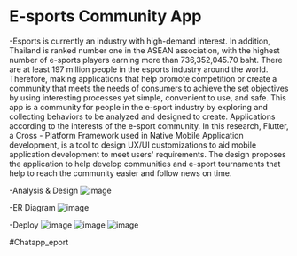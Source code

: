 # E-sports Community App
-Esports is currently an industry with high-demand interest. In addition, Thailand is ranked number one in
the ASEAN association, with the highest number of e-sports players earning more than 736,352,045.70
baht. There are at least 197 million people in the esports industry around the world. Therefore, making
applications that help promote competition or create a community that meets the needs of consumers to
achieve the set objectives by using interesting processes yet simple, convenient to use, and safe. This app
is a community for people in the e-sport industry by exploring and collecting behaviors to be analyzed and
designed to create. Applications according to the interests of the e-sport community. In this research,
Flutter, a Cross - Platform Framework used in Native Mobile Application development, is a tool to design
UX/UI customizations to aid mobile application development to meet users' requirements. The design
proposes the application to help develop communities and e-sport tournaments that help to reach the
community easier and follow news on time.


-Analysis & Design
![image](https://github.com/KheperX/chatappesport/assets/84076461/116ffa68-fac8-43b4-b69b-db4ee1e1fa44)

-ER Diagram
![image](https://github.com/KheperX/chatappesport/assets/84076461/bb966aa2-0220-4675-8b43-a50cbb50c306)



-Deploy
![image](https://github.com/KheperX/chatappesport/assets/84076461/6811ce53-59cb-49bb-945e-ffb60ef75455)
![image](https://github.com/KheperX/chatappesport/assets/84076461/ddc3ac30-8cee-4535-84ac-b9a40d6fb2d1)
![image](https://github.com/KheperX/chatappesport/assets/84076461/6b24a4f1-6780-4502-8969-57e900b3b3b9)


#Chatapp_eport
